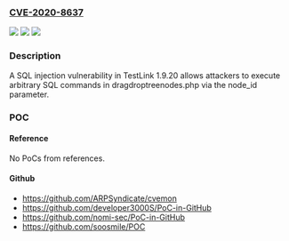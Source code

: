 ### [CVE-2020-8637](https://cve.mitre.org/cgi-bin/cvename.cgi?name=CVE-2020-8637)
![](https://img.shields.io/static/v1?label=Product&message=n%2Fa&color=blue)
![](https://img.shields.io/static/v1?label=Version&message=n%2Fa&color=blue)
![](https://img.shields.io/static/v1?label=Vulnerability&message=n%2Fa&color=brighgreen)

### Description

A SQL injection vulnerability in TestLink 1.9.20 allows attackers to execute arbitrary SQL commands in dragdroptreenodes.php via the node_id parameter.

### POC

#### Reference
No PoCs from references.

#### Github
- https://github.com/ARPSyndicate/cvemon
- https://github.com/developer3000S/PoC-in-GitHub
- https://github.com/nomi-sec/PoC-in-GitHub
- https://github.com/soosmile/POC

